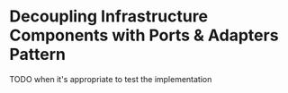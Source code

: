 # Decoupling Infrastructure Components with Ports & Adapters Pattern

TODO when it's appropriate to test the implementation
